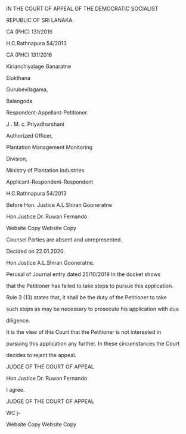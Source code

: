 IN THE COURT OF APPEAL OF THE DEMOCRATIC SOCIALIST

REPUBLIC OF SRI LANAKA.

CA (PHC) 131/2016

H.C.Rathnapura 54/2013

CA (PHCI 131/2016

Kirianchiyalage Ganaratne

Elukthana

Gurubevilagama,

Balangoda.

Respondent-Appellant-Petitioner.

J . M. c. Priyadharshani

Authorized Officer,

Plantation Management Monitoring

Division,

Ministry of Plantation Industries

Applicant-Respondent-Respondent

H.C.Rathnapura 54/2013

Before Hon. Justice A.L Shiran Gooneratne

Hon.Justice Dr. Ruwan Fernando

Website Copy Website Copy

Counsel Parties are absent and unrepresented.

Decided on 22.01.2020.

Hon.Justice A.L.Shiran Gooneratne.

Perusal of Journal entry dated 25/10/2019 In the docket shows

that the Petitioner has failed to take steps to pursue this application.

Rule 3 (13) states that, it shall be the duty of the Petitioner to take

such steps as may be necessary to prosecute his application with due

diligence.

It is the view of this Court that the Petitioner is not interested in

pursuing this application any further. In these circumstances the Court

decides to reject the appeal.

JUDGE OF THE COURT OF APPEAL

Hon.Justice Dr. Ruwan Fernando

I agree.

JUDGE OF THE COURT OF APPEAL

WC j-

Website Copy Website Copy
